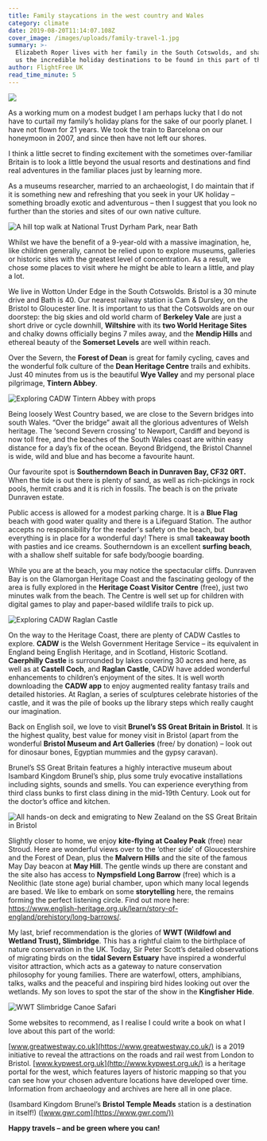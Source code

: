 ```yaml
---
title: Family staycations in the west country and Wales
category: climate
date: 2019-08-20T11:14:07.108Z
cover_image: /images/uploads/family-travel-1.jpg
summary: >-
  Elizabeth Roper lives with her family in the South Cotswolds, and shares with
  us the incredible holiday destinations to be found in this part of the world 
author: FlightFree UK
read_time_minute: 5
---
```

![](/images/uploads/family-travel-1.jpg)

As a working mum on a modest budget I am perhaps lucky that I do not have to curtail my family’s holiday plans for the sake of our poorly planet. I have not flown for 21 years. We took the train to Barcelona on our honeymoon in 2007, and since then have not left our shores. 

I think a little secret to finding excitement with the sometimes over-familiar Britain is to look a little beyond the usual resorts and destinations and find real adventures in the familiar places just by learning more. 

As a museums researcher, married to an archaeologist, I do maintain that if it is something new and refreshing that you seek in your UK holiday – something broadly exotic and adventurous – then I suggest that you look no further than the stories and sites of our own native culture. 

![](/images/uploads/family-travel-2.jpg "A hill top walk at National Trust Dyrham Park, near Bath ")

Whilst we have the benefit of a 9-year-old with a massive imagination, he, like children generally, cannot be relied upon to explore museums, galleries or historic sites with the greatest level of concentration. As a result, we chose some places to visit where he might be able to learn a little, and play a lot. 

We live in Wotton Under Edge in the South Cotswolds. Bristol is a 30 minute drive and Bath is 40. Our nearest railway station is Cam & Dursley, on the Bristol to Gloucester line. It is important to us that the Cotswolds are on our doorstep: the big skies and old world charm of **Berkeley Vale** are just a short drive or cycle downhill, **Wiltshire** with its **two World Heritage Sites** and chalky downs officially begins 7 miles away, and the **Mendip Hills** and ethereal beauty of the **Somerset Levels** are well within reach. 

Over the Severn, the **Forest of Dean** is great for family cycling, caves and the wonderful folk culture of the **Dean Heritage Centre** trails and exhibits. Just 40 minutes from us is the beautiful **Wye Valley** and my personal place pilgrimage, **Tintern Abbey**.

![](/images/uploads/family-travel-3.jpg "Exploring CADW Tintern Abbey with props ")

Being loosely West Country based, we are close to the Severn bridges into south Wales. “Over the bridge” await all the glorious adventures of Welsh heritage. The ‘second Severn crossing’ to Newport, Cardiff and beyond is now toll free, and the beaches of the South Wales coast are within easy distance for a day’s fix of the ocean. Beyond Bridgend, the Bristol Channel is wide, wild and blue and has become a favourite haunt. 

Our favourite spot is **Southerndown Beach in Dunraven Bay, CF32 0RT.** When the tide is out there is plenty of sand, as well as rich-pickings in rock pools, hermit crabs and it is rich in fossils. The beach is on the private Dunraven estate. 

Public access is allowed for a modest parking charge. It is a **Blue Flag** beach with good water quality and there is a Lifeguard Station. The author accepts no responsibility for the reader's safety on the beach, but everything is in place for a wonderful day! There is small **takeaway booth** with pasties and ice creams. Southerndown is an excellent **surfing beach**, with a shallow shelf suitable for safe body/boogie boarding. 

While you are at the beach, you may notice the spectacular cliffs. Dunraven Bay is on the Glamorgan Heritage Coast and the fascinating geology of the area is fully explored in the **Heritage Coast Visitor Centre** (free), just two minutes walk from the beach. The Centre is well set up for children with digital games to play and paper-based wildlife trails to pick up. 

![](/images/uploads/family-travel-5.jpg "Exploring CADW Raglan Castle ")

On the way to the Heritage Coast, there are plenty of CADW Castles to explore. **CADW** is the Welsh Government Heritage Service – its equivalent in England being English Heritage, and in Scotland, Historic Scotland. **Caerphilly Castle** is surrounded by lakes covering 30 acres and here, as well as at **Castell Coch**, and **Raglan Castle**, CADW have added wonderful enhancements to children’s enjoyment of the sites. It is well worth downloading the **CADW app** to enjoy augmented reality fantasy trails and detailed histories. At Raglan, a series of sculptures celebrate histories of the castle, and it was the pile of books up the library steps which really caught our imagination. 

Back on English soil, we love to visit **Brunel’s SS Great Britain in Bristol**. It is the highest quality, best value for money visit in Bristol (apart from the wonderful **Bristol Museum and Art Galleries** (free/ by donation) – look out for dinosaur bones, Egyptian mummies and the gypsy caravan). 

Brunel’s SS Great Britain features a highly interactive museum about Isambard Kingdom Brunel’s ship, plus some truly evocative installations including sights, sounds and smells. You can experience everything from third class bunks to first class dining in the mid-19th Century. Look out for the doctor’s office and kitchen. 

![](/images/uploads/family-travel-6.jpg "All hands-on deck and emigrating to New Zealand on the SS Great Britain in Bristol ")

Slightly closer to home, we enjoy **kite-flying at Coaley Peak** (free) near Stroud. Here are wonderful views over to the ‘other side’ of Gloucestershire and the Forest of Dean, plus the **Malvern Hills** and the site of the famous May Day beacon at **May Hill**. The gentle winds up there are constant and the site also has access to **Nympsfield Long Barrow** (free) which is a Neolithic (late stone age) burial chamber, upon which many local legends are based. We like to embark on some **storytelling** here, the remains forming the perfect listening circle. Find out more here: <https://www.english-heritage.org.uk/learn/story-of-england/prehistory/long-barrows/>.

My last, brief recommendation is the glories of **WWT (Wildfowl and Wetland Trust), Slimbridge**. This has a rightful claim to the birthplace of nature conservation in the UK. Today, Sir Peter Scott’s detailed observations of migrating birds on the **tidal Severn Estuary** have inspired a wonderful visitor attraction, which acts as a gateway to nature conservation philosophy for young families. There are waterfowl, otters, amphibians, talks, walks and the peaceful and inspiring bird hides looking out over the wetlands. My son loves to spot the star of the show in the **Kingfisher Hide**. 

![](/images/uploads/family-travel-7.jpg "WWT Slimbridge Canoe Safari")

Some websites to recommend, as I realise I could write a book on what I love about this part of the world: 

[www.greatwestway.co.uk](https://www.greatwestway.co.uk/) is a 2019 initiative to reveal the attractions on the roads and rail west from London to Bristol. [www.kypwest.org.uk](http://www.kypwest.org.uk/) is a heritage portal for the west, which features layers of historic mapping so that you can see how your chosen adventure locations have developed over time. Information from archaeology and archives are here all in one place. 

(Isambard Kingdom Brunel’s **Bristol Temple Meads** station is a destination in itself!) ([www.gwr.com](https://www.gwr.com/))

**Happy travels – and be green where you can!**

